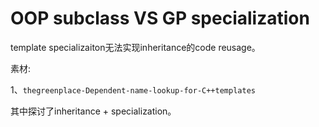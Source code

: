 # OOP subclass VS GP specialization 

template  specializaiton无法实现inheritance的code reusage。

素材:

1、`thegreenplace-Dependent-name-lookup-for-C++templates`

其中探讨了inheritance + specialization。